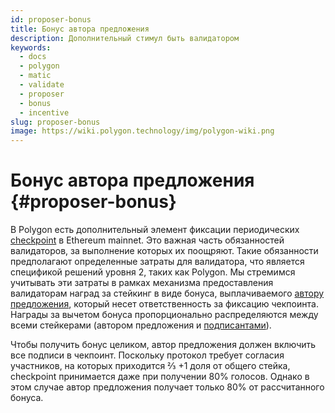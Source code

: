 ```yaml
---
id: proposer-bonus
title: Бонус автора предложения
description: Дополнительный стимул быть валидатором
keywords:
  - docs
  - polygon
  - matic
  - validate
  - proposer
  - bonus
  - incentive
slug: proposer-bonus
image: https://wiki.polygon.technology/img/polygon-wiki.png
---
```


# Бонус автора предложения {#proposer-bonus}

В Polygon есть дополнительный элемент фиксации периодических [checkpoint](/docs/maintain/glossary.md#checkpoint-transaction) в Ethereum mainnet. Это важная часть обязанностей валидаторов, за выполнение которых их поощряют. Такие обязанности предполагают определенные затраты для валидатора, что является спецификой решений уровня 2, таких как Polygon. Мы стремимся учитывать эти затраты в рамках механизма предоставления валидаторам наград за стейкинг в виде бонуса, выплачиваемого [автору предложения](/docs/maintain/glossary.md#proposer), который несет ответственность за фиксацию чекпоинта. Награды за вычетом бонуса пропорционально распределяются между всеми стейкерами (автором предложения и [подписантами](/docs/maintain/glossary.md#signer-address)).

Чтобы получить бонус целиком, автор предложения должен включить все подписи в чекпоинт. Поскольку протокол требует согласия участников, на которых приходится ⅔ +1 доля от общего стейка, checkpoint принимается даже при получении 80% голосов. Однако в этом случае автор предложения получает только 80% от рассчитанного бонуса.
